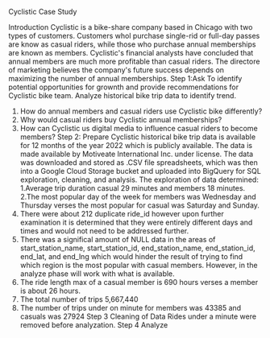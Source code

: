 Cyclistic Case Study

Introduction
Cyclistic is a bike-share company based in Chicago with two types of customers. Customers whol purchase single-rid or full-day passes are know as casual riders, while those who purchase annual memberships are known as members.  Cyclistic's financial analysts have concluded that annual members are much more profitable than casual riders.  The directore of marketing believes the company's future success depends on maximizing the number of annual memberships.
Step 1:Ask
To identify potential opportunities for grownth and provide recommendations for Cyclistic bike team. Analyze historical bike trip data to identify trend.
1. How do annual members and casual riders use Cyclistic bike differently?
2. Why would casual riders buy Cyclistic annual memberships?
3. How can Cyclistic us digital media to influence casual riders to become members?
Step 2: Prepare
Cyclistic historical bike trip data is available for 12 months of the year 2022 which is publicly available.  The data is made available by Motiveate International Inc. under license. The data was downloaded and stored as .CSV file spreadsheets, which was then into a Google Cloud Storage bucket and uploaded into BigQuery for SQL exploration, cleaning, and analysis. The exploration of data determined:
1.Average trip duration casual 29 minutes and members 18 minutes.
2.The most popular day of the week for members was Wednesday and Thursday verses the most popular for casual was Saturday and Sunday.
3. There were about 212 duplicate ride_id however upon further examination it is determined that they were entirely different days and times and would not need to be addressed further.
4. There was a significal amount of NULL data in the areas of start_station_name, start_station_id, end_station_name, end_station_id, end_lat, and end_lng which would hinder the result of trying to find which region is the most popular with casual members.  However, in the analyze phase will work with what is available.
5. The ride length max of a casual member is 690 hours verses a member is about 26 hours.
6. The total number of trips 5,667,440
7. The number of trips under on minute for members was 43385 and casuals was 27924
Step 3 Cleaning of Data
Rides under a minute were removed before analyzation.
Step 4 Analyze


